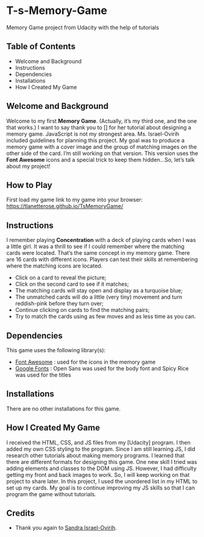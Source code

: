 # T-s-Memory-Game
Memory Game project from Udacity with the help of tutorials

## Table of Contents
* Welcome and Background 
* Instructions 
* Dependencies 
* Installations 
* How I Created My Game 

## Welcome and Background

Welcome to my first **Memory Game**. (Actually, it’s my third one, and the one that works.)  I want to say thank you to [] for her tutorial about designing a memory game. JavaScript is not my strongest area. Ms. Israel-Ovirih included guidelines for planning this project. My goal was to produce a memory game with a cover image and the group of matching images on the other side of the card. I’m still working on that version. This version uses the **Font Awesome**  icons and a special trick to keep them hidden…So, let’s talk about my project!

## How to Play
First load my game link to my game into your browser: https://tlanetterose.github.io/TsMemoryGame/

## Instructions

I remember playing **Concentration** with a deck of playing cards when I was a little girl. It was a thrill to see if I could remember where the matching cards were located. That’s the same concept in my memory game. There are 16 cards with different icons. Players can test their skills at remembering where the matching icons are located. 
* Click on a card to reveal the picture;
* Click on the second card to see if it matches;
* The matching cards will stay open and display as a turquoise blue; 
* The unmatched cards will do a little (very tiny) movement and turn reddish-pink before they turn over;
* Continue clicking on cards to find the matching pairs;
* Try to match the cards using as few moves and as less time as you can. 

## Dependencies

This game uses the following library(s):
* [Font Awesome](https://fontawesome.com/icons?from=io) : used for the icons in the memory game
* [Google Fonts](https://fonts.google.com/) : Open Sans was used for the body font and Spicy Rice was used for the titles

## Installations 

There are no other installations for this game.

## How I Created My Game

I received the HTML, CSS, and JS files from my [Udacity] program. I then added my own CSS styling to the program. Since I am still learning JS, I did research other tutorials about making  memory programs. I learned that there are different formats for designing this game. 
One new skill I tried was adding elements and classes to the DOM using JS. However, I had difficulty getting my front and back images to work. So, I will keep working on that  project to share later. In this project, I used the unordered list in my HTML to set up my cards. My goal is to continue improving my JS skills so that I can program the game without tutorials. 

## Credits
* Thank you again to [Sandra Israel-Ovirih](https://scotch.io/tutorials/how-to-build-a-memory-matching-game-in-javascript). 



